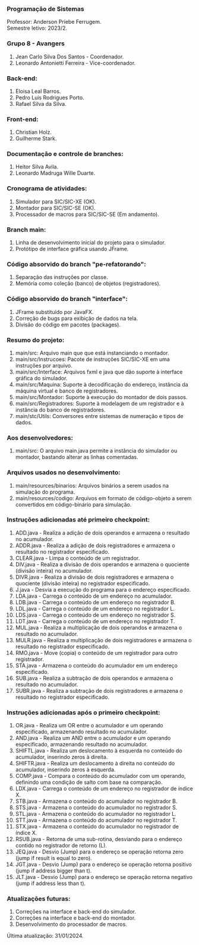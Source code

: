 ### Programação de Sistemas
Professor: Anderson Priebe Ferrugem. </br>
Semestre letivo: 2023/2. </br>

### Grupo 8 - Avangers
1. Jean Carlo Silva Dos Santos - Coordenador.
2. Leonardo Antonietti Ferreira - Vice-coordenador.

### Back-end:
1. Eloisa Leal Barros.
2. Pedro Luis Rodrigues Porto.
3. Rafael Silva da Silva.

### Front-end:
1. Christian Holz.
3. Guilherme Stark.

### Documentação e controle de branches:
1. Heitor Silva Avila.
2. Leonardo Madruga Wille Duarte.

### Cronograma de atividades:
1. Simulador para SIC/SIC-XE (OK).
2. Montador para SIC/SIC-SE (OK).
3. Processador de macros para SIC/SIC-SE (Em andamento).

### Branch main:
1. Linha de desenvolvimento inicial do projeto para o simulador.
2. Protótipo de interface gráfica usando JFrame.

### Código absorvido do branch "pe-refatorando": 
1. Separação das instruções por classe.
2. Memória como coleção (banco) de objetos (registradores).

### Código absorvido do branch "interface":
1. JFrame substituído por JavaFX.
2. Correção de bugs para exibição de dados na tela.
3. Divisão do código em pacotes (packages).

### Resumo do projeto:
1. main/src: Arquivo main que que está instanciando o montador.
2. main/src/Instrucoes: Pacote de instruções SIC/SIC-XE em uma instruções por arquivo.
3. main/src/Interface: Arquivos fxml e java que dão suporte à interface gráfica do simulador.
4. main/src/Maquina: Suporte à decodificação do endereço, instância da máquina virtual e banco de registradores.
5. main/src/Montador: Suporte à execução do montador de dois passos.
6. main/src/Registradores: Suporte à modelagem de um registrador e à instância do banco de registradores.
7. main/stc/Utils: Conversores entre sistemas de numeração e tipos de dados.

### Aos desenvolvedores:
1. main/src: O arquivo main.java permite a instância do simulador ou montador, bastando alterar as linhas comentadas.

### Arquivos usados no desenvolvimento:
1. main/resources/binarios: Arquivos binários a serem usados na simulação do programa.
2. main/resources/codigo: Arquivos em formato de código-objeto a serem convertidos em código-binário para simulação.

### Instruções adicionadas até primeiro checkpoint:
1. ADD.java - Realiza a adição de dois operandos e armazena o resultado no acumulador.
2. ADDR.java - Realiza a adição de dois registradores e armazena o resultado no registrador especificado.
3. CLEAR.java - Limpa o conteúdo de um registrador.
4. DIV.java - Realiza a divisão de dois operandos e armazena o quociente (divisão inteira) no acumulador.
5. DIVR.java - Realiza a divisão de dois registradores e armazena o quociente (divisão inteira) no registrador especificado.
6. J.java - Desvia a execução do programa para o endereço especificado.
7. LDA.java - Carrega o conteúdo de um endereço no acumulador.
8. LDB.java - Carrega o conteúdo de um endereço no registrador B.
9. LDL.java - Carrega o conteúdo de um endereço no registrador L.
10. LDS.java - Carrega o conteúdo de um endereço no registrador S.
11. LDT.java - Carrega o conteúdo de um endereço no registrador T.
12. MUL.java - Realiza a multiplicação de dois operandos e armazena o resultado no acumulador.
13. MULR.java - Realiza a multiplicação de dois registradores e armazena o resultado no registrador especificado.
14. RMO.java - Move (copia) o conteúdo de um registrador para outro registrador.
15. STA.java - Armazena o conteúdo do acumulador em um endereço especificado.
16. SUB.java - Realiza a subtração de dois operandos e armazena o resultado no acumulador.
17. SUBR.java - Realiza a subtração de dois registradores e armazena o resultado no registrador especificado.

### Instruções adicionadas após o primeiro checkpoint:
1. OR.java - Realiza um OR entre o acumulador e um operando especificado, armazenando resultado no acumulador.
2. AND.java - Realiza um AND entre o acumulador e um operando especificado, armazenando resultado no acumulador.
3. SHIFTL.java - Realiza um deslocamento à esquerda no conteúdo do acumulador, inserindo zeros à direita.
4. SHIFTR.java - Realiza um deslocamento à direita no conteúdo do acumulador, inserindo zeros à esquerda.
5. COMP.java - Compara o conteúdo do acumulador com um operando, definindo uma condição de salto com base na comparação.
6. LDX.java - Carrega o conteúdo de um endereço no registrador de índice X.
7. STB.java - Armazena o conteúdo do acumulador no registrador B.
8. STS.java - Armazena o conteúdo do acumulador no registrador S.
9. STL.java - Armazena o conteúdo do acumulador no registrador L.
10. STT.java - Armazena o conteúdo do acumulador no registrador T.
11. STX.java - Armazena o conteúdo do acumulador no registrador de índice X.
12. RSUB.java - Retorna de uma sub-rotina, desviando para o endereço contido no registrador de retorno (L).
13. JEQ.java - Desvio (Jump) para o endereço se operação retorna zero (jump if result is equal to zero).
14. JGT.java - Desvio (Jump) para o endereço se operação retorna positivo (jump if address bigger than t).
15. JLT.java - Desvio (Jump) para o endereço se operação retorna negativo (jump if address less than t).

### Atualizações futuras:
1. Correções na interface e back-end do simulador.
2. Correções na interface e back-end do montador.
3. Desenvolvimento do processador de macros.

Última atualização: 31/01/2024.